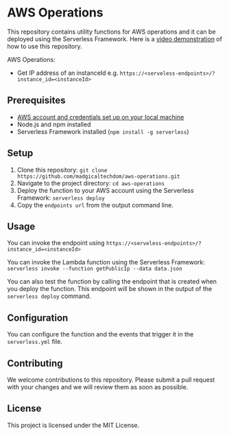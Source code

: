 AWS Operations
=======================================

This repository contains utility functions for AWS operations and it can be deployed using the Serverless Framework. Here is a [video demonstration](https://shorthillstech-my.sharepoint.com/:v:/p/kapil_jain/EX3JMNATCU1DvlyRIVYveHABgnVZ9nhWVKP0Z3zrcgnzWg?e=XpA4BN) of how to use this repository.

AWS Operations: 
*   Get IP address of an instanceId e.g. `https://<serveless-endpoints>/?instance_id=<instanceId>`

Prerequisites
-------------

*   [AWS account and credentials set up on your local machine](https://www.serverless.com/framework/docs/providers/aws/guide/credentials/)
*   Node.js and npm installed
*   Serverless Framework installed (`npm install -g serverless`)

Setup
-----

1.  Clone this repository: `git clone https://github.com/madgicaltechdom/aws-operations.git`
2.  Navigate to the project directory: `cd aws-operations`
3.  Deploy the function to your AWS account using the Serverless Framework: `serverless deploy`
4. Copy the `endpoints url` from the output command line.

Usage
-----
You can invoke the endpoint using `https://<serveless-endpoints>/?instance_id=<instanceId>`

You can invoke the Lambda function using the Serverless Framework: `serverless invoke --function getPublicIp --data data.json`

You can also test the function by calling the endpoint that is created when you deploy the function. This endpoint will be shown in the output of the `serverless deploy` command.

Configuration
-------------

You can configure the function and the events that trigger it in the `serverless.yml` file.

Contributing
------------

We welcome contributions to this repository. Please submit a pull request with your changes and we will review them as soon as possible.

License
-------

This project is licensed under the MIT License.
